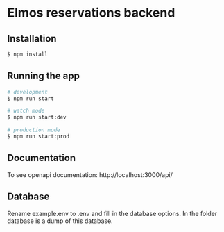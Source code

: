 # Elmos reservations backend

## Installation

```bash
$ npm install
```

## Running the app

```bash
# development
$ npm run start

# watch mode
$ npm run start:dev

# production mode
$ npm run start:prod
```

## Documentation
To see openapi documentation:
http://localhost:3000/api/


## Database
Rename example.env to .env and fill in the database options. In the folder database is a dump of this database.
